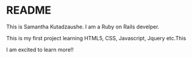 # README

This is Samantha Kutadzaushe. I am a Ruby on Rails develper.

This is my first project learning HTML5, CSS, Javascript, Jquery etc.This

I am excited to learn more!!